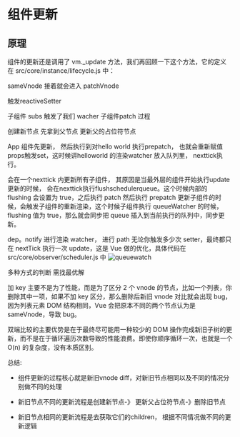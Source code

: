 # 组件更新



## 原理

组件的更新还是调用了 vm._update 方法，我们再回顾一下这个方法，它的定义在 src/core/instance/lifecycle.js 中：

sameVnode 接着就会进入
patchVnode

触发reactiveSetter

子组件 subs 触发了我们 wacher
子组件patch 过程 

创建新节点
先拿到父节点
更新父的占位符节点

App 组件先更新， 然后执行到对hello world 执行prepatch， 也就会重新赋值props触发set，这时候讲helloworld 的渲染watcher 放入队列里， nexttick执行。

会在一个nexttick 内更新所有子组件， 其原因是当最外层的组件开始执行update更新的时候， 会在nexttick执行flushschedulerqueue。这个时候内部的 flushing 会设置为 true，之后执行 patch 然后执行 prepatch 更新子组件的时候，会触发子组件的重新渲染，这个时候子组件执行 queueWatcher 的时候，flushing 值为 true，那么就会同步把 queue 插入到当前执行的队列中，同步更新。

dep。notify 进行渲染 watcher， 进行 path
无论你触发多少次 setter，最终都只在 nextTick 执行一次 update，这是 Vue 做的优化，具体代码在 src/core/observer/scheduler.js 中
![queuewatch](https://tva1.sinaimg.cn/large/0081Kckwgy1gkf8hun4vhj30dw0bigm0.jpg)


多种方式的判断 需找最优解

加 key 主要不是为了性能，而是为了区分 2 个 vnode 的节点，比如一个列表，你删除其中一项，如果不加 key 区分，那么删除后新旧 vnode 对比就会出现 bug，因为列表元素 DOM 结构相同，Vue 会把原本不同的两个节点认为是 sameVnode，导致 bug。

双端比较的主要优势是在于最终尽可能用一种较少的 DOM 操作完成新旧子树的更新，而不是在于循环遍历次数导致的性能浪费。即使你顺序循环一次，也就是一个 O(n) 的复杂度，没有本质区别。


总结:
* 组件更新的过程核心就是新旧vnode diff，对新旧节点相同以及不同的情况分别做不同的处理

* 新旧节点不同的更新流程是创建新节点-》 更新父占位符节点-》删除旧节点

* 新旧节点相同的更新流程是去获取它们的children， 根据不同情况做不同的更新逻辑
